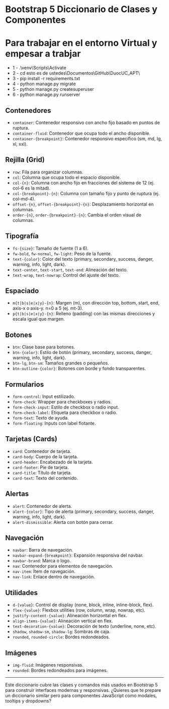 # Bootstrap 5 Diccionario de Clases y Componentes

# Para trabajar en el entorno Virtual y empesar a trabjar
- 1 - .\venv\Scripts\Activate
- 2 - cd esto es de ustedes\Documentos\GitHub\DuocUC_APT\ 
- 3 - pip install -r requirements.txt
- 4 - python manage.py migrate
- 5 - python manage.py createsuperuser
- 6 - python manage.py runserver


## Contenedores
- `container`: Contenedor responsivo con ancho fijo basado en puntos de ruptura.
- `container-fluid`: Contenedor que ocupa todo el ancho disponible.
- `container-{breakpoint}`: Contenedor responsivo específico (sm, md, lg, xl, xxl).

## Rejilla (Grid)
- `row`: Fila para organizar columnas.
- `col`: Columna que ocupa todo el espacio disponible.
- `col-{n}`: Columna con ancho fijo en fracciones del sistema de 12 (ej. col-6 es la mitad).
- `col-{breakpoint}-{n}`: Columna con tamaño fijo y punto de ruptura (ej. col-md-4).
- `offset-{n}`, `offset-{breakpoint}-{n}`: Desplazamiento horizontal en columnas.
- `order-{n}`, `order-{breakpoint}-{n}`: Cambia el orden visual de columnas.

## Tipografía
- `fs-{size}`: Tamaño de fuente (1 a 6).
- `fw-bold`, `fw-normal`, `fw-light`: Peso de la fuente.
- `text-{color}`: Color del texto (primary, secondary, success, danger, warning, info, light, dark).
- `text-center`, `text-start`, `text-end`: Alineación del texto.
- `text-wrap`, `text-nowrap`: Control del ajuste del texto.

## Espaciado
- `m{t|b|s|e|x|y}-{n}`: Margen (m), con dirección top, bottom, start, end, axis-x o axis-y. n=0 a 5 (ej. mt-3).
- `p{t|b|s|e|x|y}-{n}`: Relleno (padding) con las mismas direcciones y escala igual que margen.

## Botones
- `btn`: Clase base para botones.
- `btn-{color}`: Estilo de botón (primary, secondary, success, danger, warning, info, light, dark).
- `btn-lg`, `btn-sm`: Tamaños grandes o pequeños.
- `btn-outline-{color}`: Botones con borde y fondo transparentes.

## Formularios
- `form-control`: Input estilizado.
- `form-check`: Wrapper para checkboxes y radios.
- `form-check-input`: Estilo de checkbox o radio input.
- `form-check-label`: Etiqueta para checkbox o radio.
- `form-text`: Texto de ayuda.
- `form-floating`: Inputs con label flotante.

## Tarjetas (Cards)
- `card`: Contenedor de tarjeta.
- `card-body`: Cuerpo de la tarjeta.
- `card-header`: Encabezado de la tarjeta.
- `card-footer`: Pie de tarjeta.
- `card-title`: Título de tarjeta.
- `card-text`: Texto del contenido.

## Alertas
- `alert`: Contenedor de alerta.
- `alert-{color}`: Tipo de alerta (primary, secondary, success, danger, warning, info, light, dark).
- `alert-dismissible`: Alerta con botón para cerrar.

## Navegación
- `navbar`: Barra de navegación.
- `navbar-expand-{breakpoint}`: Expansión responsiva del navbar.
- `navbar-brand`: Marca o logo.
- `nav`: Contenedor para elementos de navegación.
- `nav-item`: Ítem de navegación.
- `nav-link`: Enlace dentro de navegación.

## Utilidades
- `d-{value}`: Control de display (none, block, inline, inline-block, flex).
- `flex-{value}`: Flexbox utilities (row, column, wrap, nowrap, etc).
- `justify-content-{value}`: Alineación horizontal en flex.
- `align-items-{value}`: Alineación vertical en flex.
- `text-decoration-{value}`: Decoración de texto (underline, none, etc).
- `shadow`, `shadow-sm`, `shadow-lg`: Sombras de caja.
- `rounded`, `rounded-circle`: Bordes redondeados.

## Imágenes
- `img-fluid`: Imágenes responsivas.
- `rounded`: Bordes redondeados para imágenes.

---

Este diccionario cubre las clases y comandos más usados en Bootstrap 5 para construir interfaces modernas y responsivas. ¿Quieres que te prepare un diccionario similar pero para componentes JavaScript como modales, tooltips y dropdowns?
